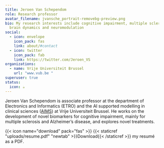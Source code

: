 ```yaml
---
title: Jeroen Van Schependom
role: Research professor 
avatar_filename: jvansche_portrait-removebg-preview.png
bio: My research interests include cognitive impairment, multiple sclerosis,
  brain dynamics and neuromodulation
social:
  - icon: envelope
    icon_pack: fas
    link: about/#contact
  - icon: twitter
    icon_pack: fab
    link: https://twitter.com/Jeroen_VS
organizations:
  - name: Vrije Universiteit Brussel
    url: "www.vub.be "
superuser: true
status:
  icon: ☕️
---
```

Jeroen Van Schependom is associate professor at the department of Electronics and Informatics (ETRO) and the AI supported modelling in clinical sciences ([AIMS](http://aims.research.vub.be/)) at Vrije Universiteit Brussel. He works on the development of novel biomarkers for cognitive impairment, mainly for multiple sclerosis and Alzheimer’s disease, and explores novel treatments.

{{< icon name="download" pack="fas" >}} {{< staticref "uploads/resume.pdf" "newtab" >}}Download{{< /staticref >}} my resumé as a PDF.